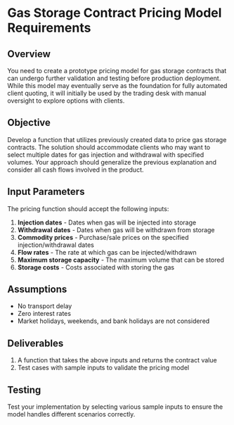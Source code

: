# Gas Storage Contract Pricing Model Requirements

## Overview
You need to create a prototype pricing model for gas storage contracts that can undergo further validation and testing before production deployment. While this model may eventually serve as the foundation for fully automated client quoting, it will initially be used by the trading desk with manual oversight to explore options with clients.

## Objective
Develop a function that utilizes previously created data to price gas storage contracts. The solution should accommodate clients who may want to select multiple dates for gas injection and withdrawal with specified volumes. Your approach should generalize the previous explanation and consider all cash flows involved in the product.

## Input Parameters
The pricing function should accept the following inputs:

1. **Injection dates** - Dates when gas will be injected into storage
2. **Withdrawal dates** - Dates when gas will be withdrawn from storage
3. **Commodity prices** - Purchase/sale prices on the specified injection/withdrawal dates
4. **Flow rates** - The rate at which gas can be injected/withdrawn
5. **Maximum storage capacity** - The maximum volume that can be stored
6. **Storage costs** - Costs associated with storing the gas

## Assumptions
- No transport delay
- Zero interest rates
- Market holidays, weekends, and bank holidays are not considered

## Deliverables
1. A function that takes the above inputs and returns the contract value
2. Test cases with sample inputs to validate the pricing model

## Testing
Test your implementation by selecting various sample inputs to ensure the model handles different scenarios correctly.
